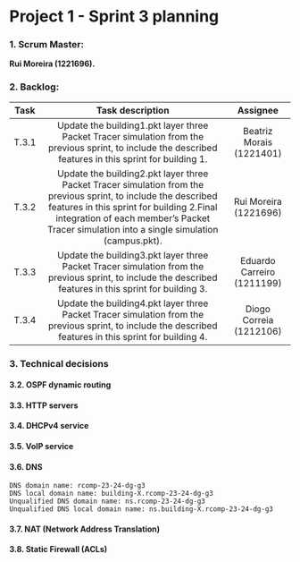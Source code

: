 # Project 1 - Sprint 3 planning #

### 1. Scrum Master: ###
**Rui Moreira (1221696).**

### 2. Backlog: ###

| Task  |                                                                                                                      Task description                                                                                                                      |          Assignee          |
|:-----:|:----------------------------------------------------------------------------------------------------------------------------------------------------------------------------------------------------------------------------------------------------------:|:--------------------------:|
| T.3.1 |                                                  Update the building1.pkt layer three Packet Tracer simulation from the previous sprint, to include the described features in this sprint for building 1.                                                  |  Beatriz Morais (1221401)  |
| T.3.2 | Update the building2.pkt layer three Packet Tracer simulation from the previous sprint, to include the described features in this sprint for building 2.Final integration of each member’s Packet Tracer simulation into a single simulation (campus.pkt). |   Rui Moreira (1221696)    |
| T.3.3 |                                                  Update the building3.pkt layer three Packet Tracer simulation from the previous sprint, to include the described features in this sprint for building 3.                                                  | Eduardo Carreiro (1211199) |
| T.3.4 |                                                  Update the building4.pkt layer three Packet Tracer simulation from the previous sprint, to include the described features in this sprint for building 4.                                                  |  Diogo Correia (1212106)   |

### 3. Technical decisions ###


#### 3.2. OSPF dynamic routing ####

   
#### 3.3. HTTP servers ####

    
#### 3.4. DHCPv4 service ####

#### 3.5. VoIP service ####

#### 3.6. DNS ####

    DNS domain name: rcomp-23-24-dg-g3
    DNS local domain name: building-X.rcomp-23-24-dg-g3
    Unqualified DNS domain name: ns.rcomp-23-24-dg-g3
    Unqualified DNS local domain name: ns.building-X.rcomp-23-24-dg-g3

#### 3.7. NAT (Network Address Translation) ####

#### 3.8. Static Firewall (ACLs) ####




    